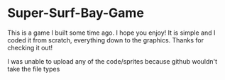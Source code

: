 # Super-Surf-Bay-Game
This is a game I built some time ago. I hope you enjoy! It is simple and I coded it from scratch, everything down to the graphics. Thanks for checking it out!

I was unable to upload any of the code/sprites because github wouldn't take the file types

